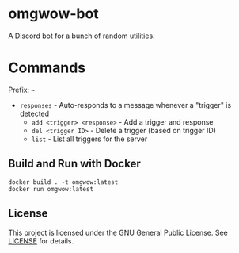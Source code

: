 # omgwow-bot
A Discord bot for a bunch of random utilities.

# Commands
Prefix: `~`
* `responses` - Auto-responds to a message whenever a "trigger" is detected 
    * `add <trigger> <response>` - Add a trigger and response
    * `del <trigger ID>` - Delete a trigger (based on trigger ID)
    * `list` - List all triggers for the server

## Build and Run with Docker
```
docker build . -t omgwow:latest
docker run omgwow:latest
```

## License
This project is licensed under the GNU General Public License. See [LICENSE](./LICENSE) for details.

